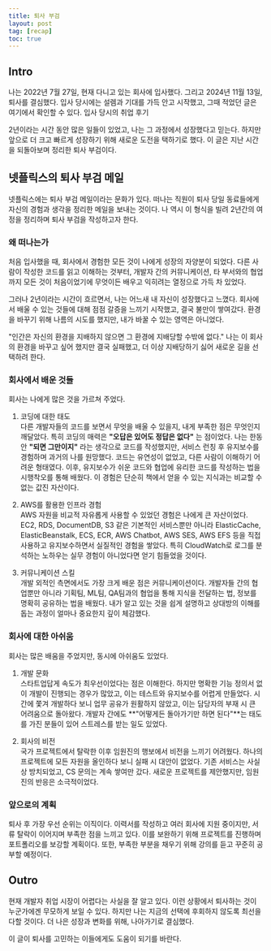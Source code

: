 ```yaml
---
title: 퇴사 부검
layout: post
tag: [recap]
toc: true
---
```


## Intro

나는 2022년 7월 27일, 현재 다니고 있는 회사에 입사했다. 그리고 2024년 11월 13일, 퇴사를 결심했다. 입사 당시에는 설렘과 기대를 가득 안고 시작했고, 그때 적었던 글은 여기에서 확인할 수 있다. 입사 당시의 취업 후기

2년이라는 시간 동안 많은 일들이 있었고, 나는 그 과정에서 성장했다고 믿는다. 하지만 앞으로 더 크고 빠르게 성장하기 위해 새로운 도전을 택하기로 했다. 이 글은 지난 시간을 되돌아보며 정리한 퇴사 부검이다.

## 넷플릭스의 퇴사 부검 메일

넷플릭스에는 퇴사 부검 메일이라는 문화가 있다. 떠나는 직원이 퇴사 당일 동료들에게 자신의 경험과 생각을 정리한 메일을 보내는 것이다. 나 역시 이 형식을 빌려 2년간의 여정을 정리하며 퇴사 부검을 작성하고자 한다.

### 왜 떠나는가
처음 입사했을 때, 회사에서 경험한 모든 것이 나에게 성장의 자양분이 되었다. 다른 사람이 작성한 코드를 읽고 이해하는 것부터, 개발자 간의 커뮤니케이션, 타 부서와의 협업까지 모든 것이 처음이었기에 무엇이든 배우고 익히려는 열정으로 가득 차 있었다.

그러나 2년이라는 시간이 흐르면서, 나는 어느새 내 자신이 성장했다고 느꼈다. 회사에서 배울 수 있는 것들에 대해 점점 갈증을 느끼기 시작했고, 결국 불만이 쌓여갔다. 환경을 바꾸기 위해 나름의 시도를 했지만, 내가 바꿀 수 있는 영역은 아니었다.

"인간은 자신의 환경을 지배하지 않으면 그 환경에 지배당할 수밖에 없다."
나는 이 회사의 환경을 바꾸고 싶어 했지만 결국 실패했고, 더 이상 지배당하기 싫어 새로운 길을 선택하려 한다.

### 회사에서 배운 것들
회사는 나에게 많은 것을 가르쳐 주었다.

1. 코딩에 대한 태도     
다른 개발자들의 코드를 보면서 무엇을 배울 수 있을지, 내게 부족한 점은 무엇인지 깨달았다. 특히 코딩의 매력은 **"오답은 있어도 정답은 없다"** 는 점이었다. 나는 한동안 **"되면 그만이지"** 라는 생각으로 코드를 작성했지만, 서비스 런칭 후 유지보수를 경험하며 과거의 나를 원망했다.
코드는 유연성이 없었고, 다른 사람이 이해하기 어려운 형태였다. 이후, 유지보수가 쉬운 코드와 협업에 유리한 코드를 작성하는 법을 시행착오를 통해 배웠다. 이 경험은 단순히 책에서 얻을 수 있는 지식과는 비교할 수 없는 값진 자산이다.

2. AWS를 활용한 인프라 경험     
AWS 자원을 비교적 자유롭게 사용할 수 있었던 경험은 나에게 큰 자산이었다. EC2, RDS, DocumentDB, S3 같은 기본적인 서비스뿐만 아니라 ElasticCache, ElasticBeanstalk, ECS, ECR, AWS Chatbot, AWS SES, AWS EFS 등을 직접 사용하고 유지보수하면서 실질적인 경험을 쌓았다.
특히 CloudWatch로 로그를 분석하는 노하우는 실무 경험이 아니었다면 얻기 힘들었을 것이다.

3. 커뮤니케이션 스킬    
개발 외적인 측면에서도 가장 크게 배운 점은 커뮤니케이션이다. 개발자들 간의 협업뿐만 아니라 기획팀, ML팀, QA팀과의 협업을 통해 지식을 전달하는 법, 정보를 명확히 공유하는 법을 배웠다. 내가 알고 있는 것을 쉽게 설명하고 상대방의 이해를 돕는 과정이 얼마나 중요한지 깊이 체감했다.

### 회사에 대한 아쉬움
회사는 많은 배움을 주었지만, 동시에 아쉬움도 있었다.

1. 개발 문화    
스타트업답게 속도가 최우선이었다는 점은 이해한다. 하지만 명확한 기능 정의서 없이 개발이 진행되는 경우가 많았고, 이는 테스트와 유지보수를 어렵게 만들었다. 시간에 쫓겨 개발하다 보니 업무 공유가 원활하지 않았고, 이는 담당자의 부재 시 큰 어려움으로 돌아왔다.
개발자 간에도 **"어떻게든 돌아가기만 하면 된다"**는 태도를 가진 분들이 있어 스트레스를 받는 일도 있었다.

2. 회사의 비전  
국가 프로젝트에서 탈락한 이후 임원진의 행보에서 비전을 느끼기 어려웠다. 하나의 프로젝트에 모든 자원을 올인하다 보니 실패 시 대안이 없었다. 기존 서비스는 사실상 방치되었고, CS 문의는 계속 쌓여만 갔다. 새로운 프로젝트를 제안했지만, 임원진의 반응은 소극적이었다.

### 앞으로의 계획
퇴사 후 가장 우선 순위는 이직이다. 이력서를 작성하고 여러 회사에 지원 중이지만, 서류 탈락이 이어지며 부족한 점을 느끼고 있다. 이를 보완하기 위해 프로젝트를 진행하며 포트폴리오를 보강할 계획이다.
또한, 부족한 부분을 채우기 위해 강의를 듣고 꾸준히 공부할 예정이다.

## Outro

현재 개발자 취업 시장이 어렵다는 사실을 잘 알고 있다. 이런 상황에서 퇴사하는 것이 누군가에겐 무모하게 보일 수 있다. 하지만 나는 지금의 선택에 후회하지 않도록 최선을 다할 것이다. 더 나은 성장과 변화를 위해, 나아가기로 결심했다.

이 글이 퇴사를 고민하는 이들에게도 도움이 되기를 바란다.
